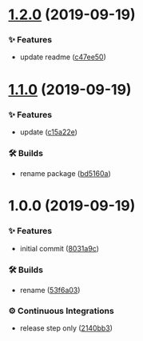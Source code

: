 # [1.2.0](https://github.com/wmfs/ess-contact-form/compare/v1.1.0...v1.2.0) (2019-09-19)


### ✨ Features

* update readme ([c47ee50](https://github.com/wmfs/ess-contact-form/commit/c47ee50))

# [1.1.0](https://github.com/wmfs/ess-contact-form/compare/v1.0.0...v1.1.0) (2019-09-19)


### ✨ Features

* update ([c15a22e](https://github.com/wmfs/ess-contact-form/commit/c15a22e))


### 🛠 Builds

* rename package ([bd5160a](https://github.com/wmfs/ess-contact-form/commit/bd5160a))

# 1.0.0 (2019-09-19)


### ✨ Features

* initial commit ([8031a9c](https://github.com/wmfs/ess-contact-form/commit/8031a9c))


### 🛠 Builds

* rename ([53f6a03](https://github.com/wmfs/ess-contact-form/commit/53f6a03))


### ⚙️ Continuous Integrations

* release step only ([2140bb3](https://github.com/wmfs/ess-contact-form/commit/2140bb3))
